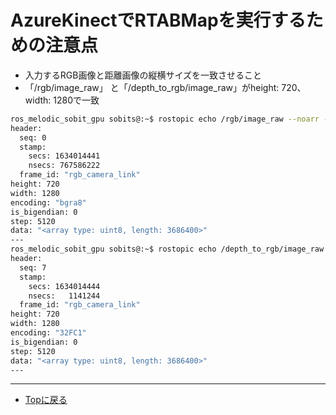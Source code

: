 # AzureKinectでRTABMapを実行するための注意点
- 入力するRGB画像と距離画像の縦横サイズを一致させること
- 「/rgb/image_raw」 と「/depth_to_rgb/image_raw」がheight: 720、width: 1280で一致

```bash
ros_melodic_sobit_gpu sobits@:~$ rostopic echo /rgb/image_raw --noarr -n 1
header: 
  seq: 0
  stamp: 
    secs: 1634014441
    nsecs: 767586222
  frame_id: "rgb_camera_link"
height: 720
width: 1280
encoding: "bgra8"
is_bigendian: 0
step: 5120
data: "<array type: uint8, length: 3686400>"
---
ros_melodic_sobit_gpu sobits@:~$ rostopic echo /depth_to_rgb/image_raw --noarr -n 1
header: 
  seq: 7
  stamp: 
    secs: 1634014444
    nsecs:   1141244
  frame_id: "rgb_camera_link"
height: 720
width: 1280
encoding: "32FC1"
is_bigendian: 0
step: 5120
data: "<array type: uint8, length: 3686400>"
---
```

---

- [Topに戻る](https://github.com/TeamSOBITS/sobit_navigation_stack)